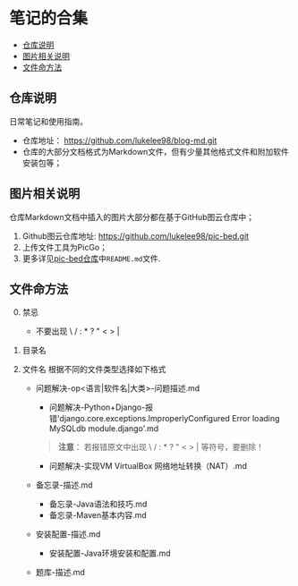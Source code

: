# 笔记的合集

<!-- @import "[TOC]" {cmd="toc" depthFrom=2 depthTo=6 orderedList=false} -->

<!-- code_chunk_output -->

- [仓库说明](#仓库说明)
- [图片相关说明](#图片相关说明)
- [文件命方法](#文件命方法)

<!-- /code_chunk_output -->

## 仓库说明
日常笔记和使用指南。  
+ 仓库地址： https://github.com/lukelee98/blog-md.git
+ 仓库的大部分文档格式为Markdown文件，但有少量其他格式文件和附加软件安装包等；   


## 图片相关说明
仓库Markdown文档中插入的图片大部分都在基于GitHub图云仓库中；  
1. Github图云仓库地址: https://github.com/lukelee98/pic-bed.git   
2. 上传文件工具为PicGo；  
3. 更多详见[pic-bed仓库](https://github.com/lukelee98/pic-bed.git)中`README.md`文件.  

## 文件命方法
0. 禁忌
    + 不要出现 \ / : * ? " < > |

1. 目录名

2. 文件名
    根据不同的文件类型选择如下格式
    + 问题解决-op<语言|软件名|大类>-问题描述.md
        - 问题解决-Python+Django-报错'django.core.exceptions.ImproperlyConfigured Error loading MySQLdb module.django'.md

        > **注意**： 若报错原文中出现 \ / : * ? " < > | 等符号，要删除！
        
        - 问题解决-实现VM VirtualBox 网络地址转换（NAT）.md
    + 备忘录-描述.md
        - 备忘录-Java语法和技巧.md
        - 备忘录-Maven基本内容.md
    + 安装配置-描述.md
        - 安装配置-Java环境安装和配置.md
    + 题库-描述.md

    
